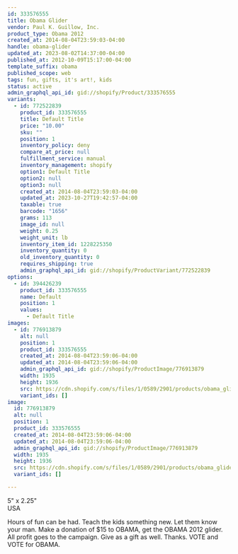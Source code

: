 ```yaml
---
id: 333576555
title: Obama Glider
vendor: Paul K. Guillow, Inc.
product_type: Obama 2012
created_at: 2014-08-04T23:59:03-04:00
handle: obama-glider
updated_at: 2023-08-02T14:37:00-04:00
published_at: 2012-10-09T15:17:00-04:00
template_suffix: obama
published_scope: web
tags: fun, gifts, it's art!, kids
status: active
admin_graphql_api_id: gid://shopify/Product/333576555
variants:
  - id: 772522839
    product_id: 333576555
    title: Default Title
    price: "10.00"
    sku: ""
    position: 1
    inventory_policy: deny
    compare_at_price: null
    fulfillment_service: manual
    inventory_management: shopify
    option1: Default Title
    option2: null
    option3: null
    created_at: 2014-08-04T23:59:03-04:00
    updated_at: 2023-10-27T19:42:57-04:00
    taxable: true
    barcode: "1656"
    grams: 113
    image_id: null
    weight: 0.25
    weight_unit: lb
    inventory_item_id: 1228225350
    inventory_quantity: 0
    old_inventory_quantity: 0
    requires_shipping: true
    admin_graphql_api_id: gid://shopify/ProductVariant/772522839
options:
  - id: 394426239
    product_id: 333576555
    name: Default
    position: 1
    values:
      - Default Title
images:
  - id: 776913879
    alt: null
    position: 1
    product_id: 333576555
    created_at: 2014-08-04T23:59:06-04:00
    updated_at: 2014-08-04T23:59:06-04:00
    admin_graphql_api_id: gid://shopify/ProductImage/776913879
    width: 1935
    height: 1936
    src: https://cdn.shopify.com/s/files/1/0589/2901/products/obama_glider.jpeg?v=1407211146
    variant_ids: []
image:
  id: 776913879
  alt: null
  position: 1
  product_id: 333576555
  created_at: 2014-08-04T23:59:06-04:00
  updated_at: 2014-08-04T23:59:06-04:00
  admin_graphql_api_id: gid://shopify/ProductImage/776913879
  width: 1935
  height: 1936
  src: https://cdn.shopify.com/s/files/1/0589/2901/products/obama_glider.jpeg?v=1407211146
  variant_ids: []

---
```


5" x 2.25"  
USA

Hours of fun can be had. Teach the kids something new. Let them know your man. Make a donation of $15 to OBAMA, get the OBAMA 2012 glider. All profit goes to the campaign. Give as a gift as well. Thanks. VOTE and VOTE for OBAMA.